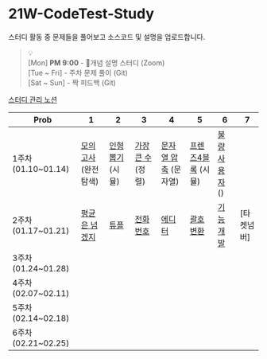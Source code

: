 # 21W-CodeTest-Study
스터디 활동 중 문제들을 풀어보고 소스코드 및 설명을 업로드합니다.

> 💡 <br>
> [Mon] **PM 9:00** - 👥개념 설명 스터디 (Zoom)<br>
> [Tue ~ Fri] - 주차 문제 풀이 (Git)<br>
> [Sat ~ Sun] - 짝 피드백 (Git)<br>

[스터디 관리 노션]


| Prob | 1 | 2 | 3 | 4 | 5 | 6 | 7 |
| --- | --- | --- | --- | --- | --- | --- | --- |
| 1주차 (01.10~01.14) | [모의고사] (완전탐색) | [인형뽑기] (시뮬) | [가장 큰 수] (정렬) | [문자열 압축] (문자열) | [프렌즈4블록] (시뮬) | [불량 사용자] () |  |
| 2주차 (01.17~01.21) | [평균은 넘겠지] | [튜플] | [전화번호] | [에디터] | [괄호변환] | [기능개발] | [타켓넘버] |
| 3주차 (01.24~01.28) |  |  |  |  |  |  |  |
| 4주차 (02.07~02.11) |  |  |  |  |  |  |  |
| 5주차 (02.14~02.18) |  |  |  |  |  |  |  |
| 6주차 (02.21~02.25) |  |  |  |  |  |  |  |

[모의고사]:https://programmers.co.kr/learn/courses/30/lessons/42840
[인형뽑기]:https://programmers.co.kr/learn/courses/30/lessons/64061 
[가장 큰 수]:https://programmers.co.kr/learn/courses/30/lessons/42746
[문자열 압축]:https://programmers.co.kr/learn/courses/30/lessons/60057 
[프렌즈4블록]:https://programmers.co.kr/learn/courses/30/lessons/17679
[불량 사용자]:https://programmers.co.kr/learn/courses/30/lessons/64064
[스터디 관리 노션]:https://www.notion.so/7b5bb41e1c034f3eaa24dcb8c89f58b5
[평균은 넘겠지]:https://www.acmicpc.net/problem/4344 
[튜플]:https://programmers.co.kr/learn/courses/30/lessons/64065
[전화번호]:https://programmers.co.kr/learn/courses/30/lessons/42577
[에디터]:https://www.acmicpc.net/problem/1406
[괄호변환]:https://programmers.co.kr/learn/courses/30/lessons/60058
[기능개발]:https://programmers.co.kr/learn/courses/30/lessons/42586
[타겟넘버]:https://programmers.co.kr/learn/courses/30/lessons/43165

